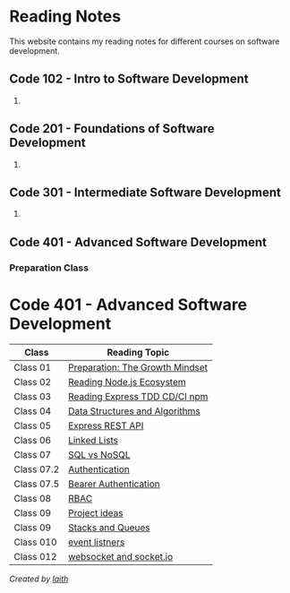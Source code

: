 # Reading Notes

This website contains my reading notes for different courses on software development.

## Code 102 - Intro to Software Development
1. 
## Code 201 - Foundations of Software Development
1. 

## Code 301 - Intermediate Software Development
1. 

## Code 401 - Advanced Software Development
### Preparation Class
# Code 401 - Advanced Software Development

| Class    | Reading Topic                                                   |
|----------|-----------------------------------------------------------------|
| Class 01 | [Preparation: The Growth Mindset](./401-notess/prep-class/preparation-growth-mindset.md)                     |
| Class 02 | [Reading Node.js Ecosystem](./401-notess/class-01/reading-nodejs-ecosystem.md)                          |
| Class 03 | [Reading Express TDD CD/CI npm](./401-notess/class-01/reading-express-tdd-cd-ci-npm.md)                     |
| Class 04 | [Data Structures and Algorithms](./401-notess/class-01/data-structures-algorithms.md)                          |
| Class 05 | [Express REST API](./401-notess/class-02/Express-REST-API-PREP.md)                             |
| Class 06 | [Linked Lists](./401-notess/class-03/linkedlist.md)                |
| Class 07 | [SQL vs NoSQL](./401-notess/class-05.md)                     |
| Class 07.2 | [Authentication](./401-notess/auth.md)                             |    
| Class 07.5 | [Bearer Authentication](./401-notess/class07/readme.md)                         |                   
| Class 08 | [RBAC](./401-notess/class-08/readme.md)                                    |
| Class 09 | [Project ideas](./401-notess/class09.md)                                    |
| Class 09 | [Stacks and Queues](./401-notess/class10.md)                                    |
| Class 010 | [event listners](./401-notess/class-11.md)                                    |
| Class 012 | [websocket and socket.io](./401-notess/class-12.md)                                    |

            
    

*Created by [laith](https://github.com/laith-vlad)*
